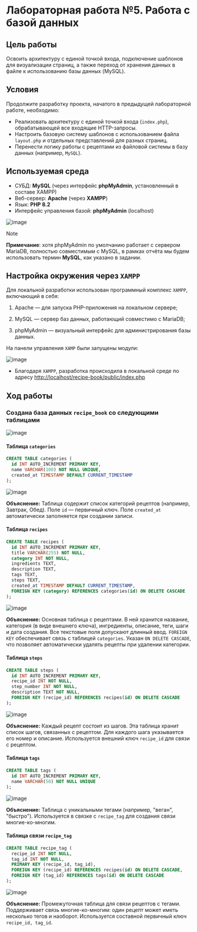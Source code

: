 # Лабораторная работа №5. Работа с базой данных

## Цель работы

Освоить архитектуру с единой точкой входа, подключение шаблонов для визуализации страниц, а также переход от хранения данных в файле к использованию базы данных (MySQL).

## Условия

Продолжите разработку проекта, начатого в предыдущей лабораторной работе, необходимо:

- Реализовать архитектуру с единой точкой входа (`index.php`), обрабатывающей все входящие HTTP-запросы.
- Настроить базовую систему шаблонов с использованием файла `layout.php` и отдельных представлений для разных страниц.
- Перенести логику работы с рецептами из файловой системы в базу данных (например, `MySQL`).

## Используемая среда

- СУБД: **MySQL** (через интерфейс **phpMyAdmin**, установленный в составе XAMPP)
- Веб-сервер: **Apache** (через **XAMPP**)
- Язык: **PHP 8.2**
- Интерфейс управления базой: **phpMyAdmin** (localhost)

![image](https://i.imgur.com/3oZP27d.png)

> [!NOTE]
> **Примечание**: хотя phpMyAdmin по умолчанию работает с сервером MariaDB, полностью совместимым с MySQL, в рамках отчёта мы будем использовать термин **MySQL**, как указано в задании.

## Настройка окружения через `XAMPP`

Для локальной разработки использован программный комплекс `XAMPP`, включающий в себя:

1. Apache — для запуска PHP-приложения на локальном сервере;

2. MySQL — сервер баз данных, работающий совместимо с MariaDB;

3. phpMyAdmin — визуальный интерфейс для администрирования базы данных.

  На панели управления `XAMP` были запущены модули:

![image](https://i.imgur.com/AqTfahO.png)

- Благодаря `XAMPP`, разработка происходила в локальной среде по адресу [http://localhost/recipe-book/public/index.php](http://localhost/recipe-book/public/)

## Ход работы

### Создана база данных `recipe_book` со следующими таблицами

![image](https://i.imgur.com/qdRF79z.png)

#### Таблица `categories`

```sql
CREATE TABLE categories (
  id INT AUTO_INCREMENT PRIMARY KEY,
  name VARCHAR(100) NOT NULL UNIQUE,
  created_at TIMESTAMP DEFAULT CURRENT_TIMESTAMP
);
```

![image](https://i.imgur.com/aTfml50.png)

**Объяснение:**
Таблица содержит список категорий рецептов (например, Завтрак, Обед). Поле `id` — первичный ключ. Поле `created_at` автоматически заполняется при создании записи.

#### Таблица `recipes`

```sql
CREATE TABLE recipes (
  id INT AUTO_INCREMENT PRIMARY KEY,
  title VARCHAR(255) NOT NULL,
  category INT NOT NULL,
  ingredients TEXT,
  description TEXT,
  tags TEXT,
  steps TEXT,
  created_at TIMESTAMP DEFAULT CURRENT_TIMESTAMP,
  FOREIGN KEY (category) REFERENCES categories(id) ON DELETE CASCADE
);
```

![image](https://i.imgur.com/dFyKRNC.png)

**Объяснение:**
Основная таблица с рецептами. В ней хранится название, категория (в виде внешнего ключа), ингредиенты, описание, теги, шаги и дата создания. Все текстовые поля допускают длинный ввод. `FOREIGN KEY` обеспечивает связь с таблицей `categories`. Указан `ON DELETE CASCADE`, что позволяет автоматически удалять рецепты при удалении категории.

#### Таблица `steps`

```sql
CREATE TABLE steps (
  id INT AUTO_INCREMENT PRIMARY KEY,
  recipe_id INT NOT NULL,
  step_number INT NOT NULL,
  description TEXT NOT NULL,
  FOREIGN KEY (recipe_id) REFERENCES recipes(id) ON DELETE CASCADE
);
```

![image](https://i.imgur.com/S5jh6xR.png)

**Объяснение:**
Каждый рецепт состоит из шагов. Эта таблица хранит список шагов, связанных с рецептом. Для каждого шага указывается его номер и описание. Используется внешний ключ `recipe_id` для связи с рецептом.

#### Таблица `tags`

```sql
CREATE TABLE tags (
  id INT AUTO_INCREMENT PRIMARY KEY,
  name VARCHAR(50) NOT NULL UNIQUE
);
```

![image](https://i.imgur.com/V8UxqzK.png)

**Объяснение:**
Таблица с уникальными тегами (например, "веган", "быстро"). Используется в связке с `recipe_tag` для создания связи многие-ко-многим.

#### Таблица связи `recipe_tag`

```sql
CREATE TABLE recipe_tag (
  recipe_id INT NOT NULL,
  tag_id INT NOT NULL,
  PRIMARY KEY (recipe_id, tag_id),
  FOREIGN KEY (recipe_id) REFERENCES recipes(id) ON DELETE CASCADE,
  FOREIGN KEY (tag_id) REFERENCES tags(id) ON DELETE CASCADE
);
```

![image](https://i.imgur.com/xJfLUu4.png)

**Объяснение:**
Промежуточная таблица для связи рецептов с тегами. Поддерживает связь многие-ко-многим: один рецепт может иметь несколько тегов и наоборот. Используется составной первичный ключ `recipe_id, tag_id`.
